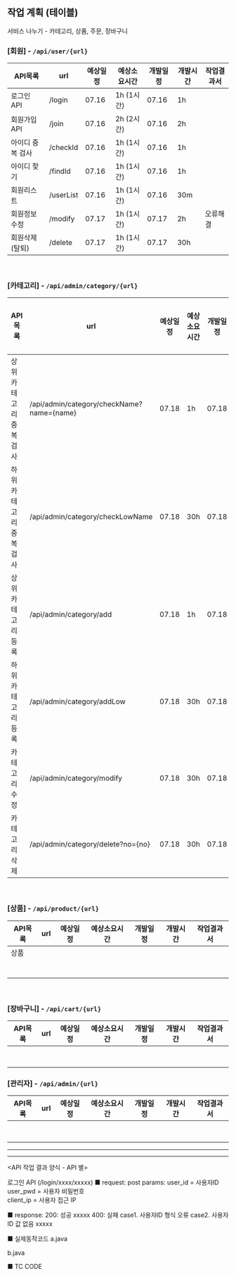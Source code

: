 ## 작업 계획 (테이블)

서비스 나누기 - 카테고리, 상품, 주문, 장바구니

### [회원] - `/api/user/{url}`

| API목록          | url       | 예상일정 | 예상소요시간 | 개발일정 | 개발시간 | 작업결과서 |
| ---------------- | --------- | -------- | ------------ | -------- | -------- | ---------- |
| 로그인 API       | /login    | 07.16    | 1h (1시간)   | 07.16    | 1h       |            |
| 회원가입 API     | /join     | 07.16    | 2h (2시간)   | 07.16    | 2h       |            |
| 아이디 중복 검사 | /checkId  | 07.16    | 1h (1시간)   | 07.16    | 1h       |            |
| 아이디 찾기      | /findId   | 07.16    | 1h (1시간)   | 07.16    | 1h       |            |
| 회원리스트       | /userList | 07.16    | 1h (1시간)   | 07.16    | 30m      |            |
| 회원정보수정     | /modify   | 07.17    | 1h (1시간)   | 07.17    | 2h       | 오류해결   |
| 회원삭제(탈퇴)   | /delete   | 07.17    | 1h (1시간)   | 07.17    | 30h      |            |

<br>

### [카테고리] - `/api/admin/category/{url}`

| API목록                | url                                       | 예상일정 | 예상소요시간 | 개발일정 | 개발시간 | 작업결과서 |
| ---------------------- | ----------------------------------------- | -------- | ------------ | -------- | -------- | ---------- |
| 상위카테고리 중복 검사 | /api/admin/category/checkName?name={name} | 07.18    | 1h           | 07.18    | 2h       |            |
| 하위카테고리 중복 검사 | /api/admin/category/checkLowName          | 07.18    | 30h          | 07.18    | 1h       |            |
| 상위 카테고리 등록     | /api/admin/category/add                   | 07.18    | 1h           | 07.18    | 30h      |            |
| 하위 카테고리 등록     | /api/admin/category/addLow                | 07.18    | 30h          | 07.18    | 30h      |            |
| 카테고리 수정          | /api/admin/category/modify                | 07.18    | 30h          | 07.18    | 30h      |            |
| 카테고리 삭제          | /api/admin/category/delete?no={no}        | 07.18    | 30h          | 07.18    | 30h      |            |

<br>

### [상품] - `/api/product/{url}`

| API목록 | url  | 예상일정 | 예상소요시간 | 개발일정 | 개발시간 | 작업결과서 |
| ------- | ---- | -------- | ------------ | -------- | -------- | ---------- |
| 상품    |      |          |              |          |          |            |
|         |      |          |              |          |          |            |
|         |      |          |              |          |          |            |
|         |      |          |              |          |          |            |
|         |      |          |              |          |          |            |
|         |      |          |              |          |          |            |
|         |      |          |              |          |          |            |
|         |      |          |              |          |          |            |

<br>

### [장바구니] - `/api/cart/{url}`

| API목록 | url  | 예상일정 | 예상소요시간 | 개발일정 | 개발시간 | 작업결과서 |
| ------- | ---- | -------- | ------------ | -------- | -------- | ---------- |
|         |      |          |              |          |          |            |
|         |      |          |              |          |          |            |
|         |      |          |              |          |          |            |
|         |      |          |              |          |          |            |
|         |      |          |              |          |          |            |
|         |      |          |              |          |          |            |
|         |      |          |              |          |          |            |
|         |      |          |              |          |          |            |



### [관리자] - `/api/admin/{url}`

| API목록 | url  | 예상일정 | 예상소요시간 | 개발일정 | 개발시간 | 작업결과서 |
| ------- | ---- | -------- | ------------ | -------- | -------- | ---------- |
|         |      |          |              |          |          |            |
|         |      |          |              |          |          |            |
|         |      |          |              |          |          |            |
|         |      |          |              |          |          |            |
|         |      |          |              |          |          |            |
|         |      |          |              |          |          |            |
|         |      |          |              |          |          |            |
|         |      |          |              |          |          |            |



---



---

<API 작업 결과 양식 - API 별>

로그인 API (/login/xxxx/xxxxx) 
■ request: 
   post 
     params: 
       user_id = 사용자ID 
       user_pwd = 사용자 비밀번호  
       client_ip = 사용자 접근 IP 


■ response: 
     200: 성공 
       xxxxx 
     400: 실패 
       case1. 사용자ID 형식 오류 
       case2. 사용자ID 값 없음 
       xxxxx 

■ 실제동작코드 
a.java 
  <java code> 

b.java 
  <java code> 

■ TC CODE 

 <tc code>